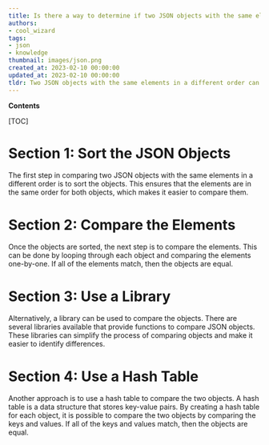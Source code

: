 ```yaml
---
title: Is there a way to determine if two JSON objects with the same elements but a different order are equal?
authors:
- cool_wizard
tags:
- json
- knowledge
thumbnail: images/json.png
created_at: 2023-02-10 00:00:00
updated_at: 2023-02-10 00:00:00
tldr: Two JSON objects with the same elements in a different order can be compared for equality by stringifying the objects and comparing the strings.
---
```


**Contents**

[TOC]

# Section 1: Sort the JSON Objects

The first step in comparing two JSON objects with the same elements in a different order is to sort the objects. This ensures that the elements are in the same order for both objects, which makes it easier to compare them.

# Section 2: Compare the Elements

Once the objects are sorted, the next step is to compare the elements. This can be done by looping through each object and comparing the elements one-by-one. If all of the elements match, then the objects are equal.

# Section 3: Use a Library

Alternatively, a library can be used to compare the objects. There are several libraries available that provide functions to compare JSON objects. These libraries can simplify the process of comparing objects and make it easier to identify differences.

# Section 4: Use a Hash Table

Another approach is to use a hash table to compare the two objects. A hash table is a data structure that stores key-value pairs. By creating a hash table for each object, it is possible to compare the two objects by comparing the keys and values. If all of the keys and values match, then the objects are equal.
